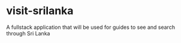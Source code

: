 # visit-srilanka
A fullstack application that will be used for guides to see and search through Sri Lanka
